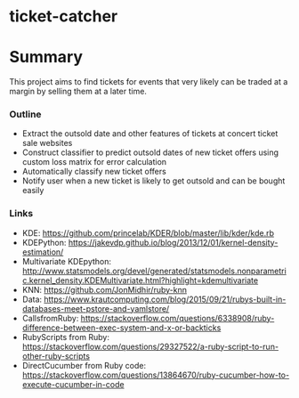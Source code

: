 # ticket-catcher

# Summary
This project aims to find tickets for events that very likely can be traded at a margin by selling them at a later time.
### Outline
* Extract the outsold date and other features of tickets at concert ticket sale websites
* Construct classifier to predict outsold dates of new ticket offers using custom loss matrix for error calculation
* Automatically classify new ticket offers
* Notify user when a new ticket is likely to get outsold and can be bought easily

### Links
* KDE: https://github.com/princelab/KDER/blob/master/lib/kder/kde.rb
* KDEPython: https://jakevdp.github.io/blog/2013/12/01/kernel-density-estimation/
* Multivariate KDEpython: http://www.statsmodels.org/devel/generated/statsmodels.nonparametric.kernel_density.KDEMultivariate.html?highlight=kdemultivariate
* KNN: https://github.com/JonMidhir/ruby-knn
* Data: https://www.krautcomputing.com/blog/2015/09/21/rubys-built-in-databases-meet-pstore-and-yamlstore/
* CallsfromRuby: https://stackoverflow.com/questions/6338908/ruby-difference-between-exec-system-and-x-or-backticks
* RubyScripts from Ruby: https://stackoverflow.com/questions/29327522/a-ruby-script-to-run-other-ruby-scripts
* DirectCucumber from Ruby code: https://stackoverflow.com/questions/13864670/ruby-cucumber-how-to-execute-cucumber-in-code
